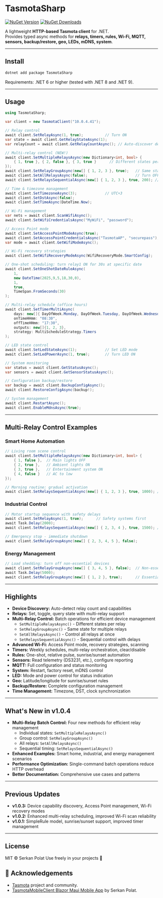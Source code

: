 # TasmotaSharp
[![NuGet Version](https://img.shields.io/nuget/v/TasmotaSharp.svg?style=flat-square)](https://www.nuget.org/packages/TasmotaSharp)
[![NuGet Downloads](https://img.shields.io/nuget/dt/TasmotaSharp.svg?style=flat-square)](https://www.nuget.org/packages/TasmotaSharp)

A lightweight **HTTP-based Tasmota client** for .NET.  
Provides typed async methods for **relays, timers, rules, Wi-Fi, MQTT, sensors, backup/restore, geo, LEDs, mDNS, system**.

---

## Install

```bash
dotnet add package TasmotaSharp
```

Requirements: .NET 6 or higher (tested with .NET 8 and .NET 9).

---

## Usage

```csharp
using TasmotaSharp;

var client = new TasmotaClient("10.0.4.41");

// Relay control
await client.SetRelayAsync(1, true);          // Turn ON
var state = await client.GetRelayStateAsync(1);
var relayCount = await client.GetRelayCountAsync(); // Auto-discover device capabilities

// Multi-relay control (NEW!)
await client.SetMultipleRelaysAsync(new Dictionary<int, bool> {
    { 1, true }, { 2, false }, { 3, true }      // Different states per relay
});
await client.SetRelayGroupAsync(new[] { 1, 2, 3 }, true);   // Same state for multiple relays
await client.SetAllRelaysAsync(false);                      // Turn OFF all relays
await client.SetRelaysSequentialAsync(new[] { 1, 2, 3 }, true, 200); // Sequential with delay

// Time & timezone management
await client.SetTimezoneAsync(3);             // UTC+3
await client.SetDstAsync(false);
await client.SetTimeAsync(DateTime.Now);

// Wi-Fi management
var nets = await client.ScanWifiAsync();
await client.SetWifiCredentialsAsync("MyWiFi", "password");

// Access Point mode
await client.SetAccessPointModeAsync(true);
await client.SetAccessPointCredentialsAsync("TasmotaAP", "securepass");
var mode = await client.GetWifiModeAsync();

// Wi-Fi recovery strategies
await client.SetWifiRecoveryModeAsync(WifiRecoveryMode.SmartConfig);

// One-shot scheduling: turn relay1 ON for 30s at specific date
await client.SetOneShotDateRuleAsync(
    1,
    new DateTime(2025,9,5,18,30,0),
    1,
    true,
    TimeSpan.FromSeconds(30)
);

// Multi-relay schedule (office hours)
await client.SetTimerMultiAsync(
    days: new[]{ DayOfWeek.Monday, DayOfWeek.Tuesday, DayOfWeek.Wednesday, DayOfWeek.Thursday, DayOfWeek.Friday },
    onTimeHHmm: "08:30",
    offTimeHHmm: "17:30",
    outputs: new[]{1, 2, 3},
    strategy: MultiScheduleStrategy.Timers
);

// LED state control
await client.SetLedStateAsync(1);             // Set LED mode
await client.SetLedPowerAsync(1, true);       // Turn LED ON

// System monitoring
var status = await client.GetStatusAsync();
var sensors = await client.GetSensorStatusAsync();

// Configuration backup/restore
var backup = await client.BackupConfigAsync();
await client.RestoreConfigAsync(backup!);

// System management
await client.RestartAsync();
await client.EnableMdnsAsync(true);
```

---

## Multi-Relay Control Examples

### Smart Home Automation
```csharp
// Living room scene control
await client.SetMultipleRelaysAsync(new Dictionary<int, bool> {
    { 1, false },  // Main lights OFF
    { 2, true },   // Ambient lights ON
    { 3, true },   // Entertainment system ON
    { 4, false }   // AC to low
});

// Morning routine: gradual activation
await client.SetRelaysSequentialAsync(new[] { 1, 2, 3 }, true, 1000); // 1-second intervals
```

### Industrial Control
```csharp
// Motor startup sequence with safety delays
await client.SetRelayAsync(1, true);      // Safety systems first
await Task.Delay(2000);
await client.SetRelaysSequentialAsync(new[] { 2, 3, 4 }, true, 1500); // Motors with delay

// Emergency stop - immediate shutdown
await client.SetRelayGroupAsync(new[] { 2, 3, 4, 5 }, false);
```

### Energy Management
```csharp
// Load shedding: turn off non-essential devices
await client.SetRelayGroupAsync(new[] { 3, 4, 5 }, false);  // Non-essential OFF
await Task.Delay(5000);
await client.SetRelayGroupAsync(new[] { 1, 2 }, true);      // Essential systems ON
```

---

## Highlights

* **Device Discovery:** Auto-detect relay count and capabilities
* **Relays:** Set, toggle, query state with multi-relay support
* **Multi-Relay Control:** Batch operations for efficient device management
    * `SetMultipleRelaysAsync()` - Different states per relay
    * `SetRelayGroupAsync()` - Same state for multiple relays
    * `SetAllRelaysAsync()` - Control all relays at once
    * `SetRelaysSequentialAsync()` - Sequential control with delays
* **Advanced Wi-Fi:** Access Point mode, recovery strategies, scanning
* **Timers:** Weekly schedules, multi-relay orchestration, clear/disable
* **Rules:** One-shot, relative pulse, sunrise/sunset automation
* **Sensors:** Read telemetry (DS3231, etc.), configure reporting
* **MQTT:** Full configuration and status monitoring
* **System:** Restart, factory reset, mDNS control
* **LED:** Mode and power control for status indication
* **Geo:** Latitude/longitude for sunrise/sunset rules
* **Backup/Restore:** Complete configuration management
* **Time Management:** Timezone, DST, clock synchronization

---

## What's New in v1.0.4

* **Multi-Relay Batch Control:** Four new methods for efficient relay management
    * Individual states: `SetMultipleRelaysAsync()`
    * Group control: `SetRelayGroupAsync()`
    * All relays: `SetAllRelaysAsync()`
    * Sequential timing: `SetRelaysSequentialAsync()`
* **Enhanced Examples:** Smart home, industrial, and energy management scenarios
* **Performance Optimization:** Single-command batch operations reduce HTTP overhead
* **Better Documentation:** Comprehensive use cases and patterns

---

## Previous Updates

* **v1.0.3:** Device capability discovery, Access Point management, Wi-Fi recovery modes
* **v1.0.2:** Enhanced multi-relay scheduling, improved Wi-Fi scan reliability
* **v1.0.1:** SimpleRule model, sunrise/sunset support, improved timer management

---

## License

MIT © Serkan Polat
Use freely in your projects 💚


## 🙌 Acknowledgements

* [Tasmota](https://tasmota.github.io/) project and community.
* [TasmotaMobileClient Blazor Maui Mobile App](https://github.com/serkansmg/TasmotaMobileClient/) by Serkan Polat.